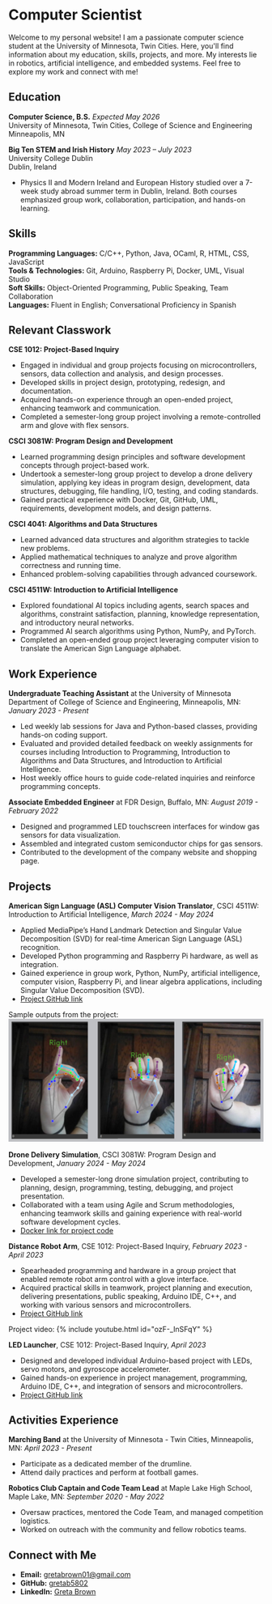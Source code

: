 # Computer Scientist

Welcome to my personal website! I am a passionate computer science student at the University of Minnesota, Twin Cities. Here, you'll find information about my education, skills, projects, and more. My interests lie in robotics, artificial intelligence, and embedded systems. Feel free to explore my work and connect with me!

## Education
**Computer Science, B.S.** _Expected May 2026_ <br />
University of Minnesota, Twin Cities, College of Science and Engineering <br />
Minneapolis, MN <br />

**Big Ten STEM and Irish History** _May 2023 – July 2023_ <br />
University College Dublin <br />
Dublin, Ireland
* Physics II and Modern Ireland and European History studied over a 7-week study abroad summer term in Dublin, Ireland. Both courses emphasized group work, collaboration, participation, and hands-on learning.

## Skills
**Programming Languages:** C/C++, Python, Java, OCaml, R, HTML, CSS, JavaScript <br />
**Tools & Technologies:** Git, Arduino, Raspberry Pi, Docker, UML, Visual Studio <br />
**Soft Skills:** Object-Oriented Programming, Public Speaking, Team Collaboration <br />
**Languages:** Fluent in English; Conversational Proficiency in Spanish

## Relevant Classwork
**CSE 1012: Project-Based Inquiry**
* Engaged in individual and group projects focusing on microcontrollers, sensors, data collection and analysis, and design processes.
* Developed skills in project design, prototyping, redesign, and documentation.
* Acquired hands-on experience through an open-ended project, enhancing teamwork and communication.
* Completed a semester-long group project involving a remote-controlled arm and glove with flex sensors.
  
**CSCI 3081W: Program Design and Development**
* Learned programming design principles and software development concepts through project-based work.
* Undertook a semester-long group project to develop a drone delivery simulation, applying key ideas in program design, development, data structures, debugging, file handling, I/O, testing, and coding standards.
* Gained practical experience with Docker, Git, GitHub, UML, requirements, development models, and design patterns.

**CSCI 4041: Algorithms and Data Structures**
* Learned advanced data structures and algorithm strategies to tackle new problems.
* Applied mathematical techniques to analyze and prove algorithm correctness and running time.
* Enhanced problem-solving capabilities through advanced coursework.

**CSCI 4511W: Introduction to Artificial Intelligence**
* Explored foundational AI topics including agents, search spaces and algorithms, constraint satisfaction, planning, knowledge representation, and introductory neural networks.
* Programmed AI search algorithms using Python, NumPy, and PyTorch.
* Completed an open-ended group project leveraging computer vision to translate the American Sign Language alphabet.

## Work Experience
**Undergraduate Teaching Assistant** at the University of Minnesota Department of College of Science and Engineering, Minneapolis, MN: _January 2023 - Present_
* Led weekly lab sessions for Java and Python-based classes, providing hands-on coding support.
* Evaluated and provided detailed feedback on weekly assignments for courses including Introduction to Programming, Introduction to Algorithms and Data Structures, and Introduction to Artificial Intelligence.
* Host weekly office hours to guide code-related inquiries and reinforce programming concepts.


**Associate Embedded Engineer** at FDR Design, Buffalo, MN: _August 2019 - February 2022_
* Designed and programmed LED touchscreen interfaces for window gas sensors for data visualization.
* Assembled and integrated custom semiconductor chips for gas sensors.
* Contributed to the development of the company website and shopping page.

## Projects
**American Sign Language (ASL) Computer Vision Translator**, CSCI 4511W: Introduction to Artificial Intelligence, _March 2024 - May 2024_
* Applied MediaPipe’s Hand Landmark Detection and Singular Value Decomposition (SVD) for real-time American Sign Language (ASL) recognition.
* Developed Python programming and Raspberry Pi hardware, as well as integration.
* Gained experience in group work, Python, NumPy, artificial intelligence, computer vision, Raspberry Pi, and linear algebra applications, including Singular Value Decomposition (SVD).
* [Project GitHub link](https://github.com/gretab5802/asl-recognition)

Sample outputs from the project:
![ASL Results](/assets/images/ASLresults.png)  <br />

**Drone Delivery Simulation**, CSCI 3081W: Program Design and Development, _January 2024 - May 2024_
* Developed a semester-long drone simulation project, contributing to planning, design, programming, testing, debugging, and project presentation.
* Collaborated with a team using Agile and Scrum methodologies, enhancing teamwork skills and gaining experience with real-world software development cycles.
* [Docker link for project code](https://hub.docker.com/repository/docker/brow6801/drone_sim/general)

**Distance Robot Arm**, CSE 1012: Project-Based Inquiry, _February 2023 - April 2023_
* Spearheaded programming and hardware in a group project that enabled remote robot arm control with a glove interface.
* Acquired practical skills in teamwork, project planning and execution, delivering presentations, public speaking, Arduino IDE, C++, and working with various sensors and microcontrollers.
* [Project GitHub link](https://github.com/gretab5802/distance-robot-arm)

Project video:
{% include youtube.html id="ozF-_InSFqY" %} <br />

**LED Launcher**, CSE 1012: Project-Based Inquiry, _April 2023_
* Designed and developed individual Arduino-based project with LEDs, servo motors, and gyroscope accelerometer.
* Gained hands-on experience in project management, programming, Arduino IDE, C++, and integration of sensors and microcontrollers.
* [Project GitHub link](https://github.com/gretab5802/led-launcher)

## Activities Experience
**Marching Band** at the University of Minnesota - Twin Cities, Minneapolis, MN: _April 2023 - Present_
* Participate as a dedicated member of the drumline.
* Attend daily practices and perform at football games.

**Robotics Club Captain and Code Team Lead** at Maple Lake High School, Maple Lake, MN: _September 2020 - May 2022_
* Oversaw practices, mentored the Code Team, and managed competition logistics.
* Worked on outreach with the community and fellow robotics teams.

## Connect with Me
- **Email:** [gretabrown01@gmail.com](mailto:gretabrown01@gmail.com)
- **GitHub:** [gretab5802](https://github.com/gretab5802)
- **LinkedIn:** [Greta Brown](https://www.linkedin.com/in/greta-brown-8b5351291)
